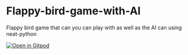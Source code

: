 # Flappy-bird-game-with-AI
Flappy bird game that can you can play with as well as the AI can using neat-python

[![Open in Gitpod](https://gitpod.io/button/open-in-gitpod.svg)](https://gitpod.io/#https://github.com/parnabghosh1004/Flappy-bird-game-with-AI/blob/master/flappybird.py)
